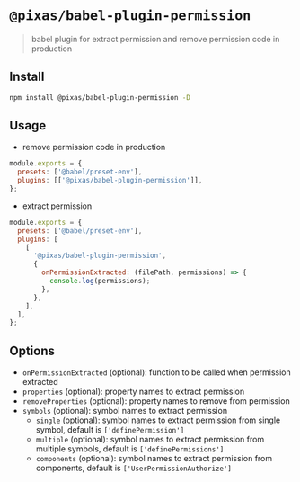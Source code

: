 # `@pixas/babel-plugin-permission`

> babel plugin for extract permission and remove permission code in production

## Install

```bash
npm install @pixas/babel-plugin-permission -D
```

## Usage

- remove permission code in production

```js
module.exports = {
  presets: ['@babel/preset-env'],
  plugins: [['@pixas/babel-plugin-permission']],
};
```

- extract permission

```js
module.exports = {
  presets: ['@babel/preset-env'],
  plugins: [
    [
      '@pixas/babel-plugin-permission',
      {
        onPermissionExtracted: (filePath, permissions) => {
          console.log(permissions);
        },
      },
    ],
  ],
};
```

## Options

- `onPermissionExtracted` (optional): function to be called when permission extracted
- `properties` (optional): property names to extract permission
- `removeProperties` (optional): property names to remove from permission
- `symbols` (optional): symbol names to extract permission
  - `single` (optional): symbol names to extract permission from single symbol, default is `['definePermission']`
  - `multiple` (optional): symbol names to extract permission from multiple symbols, default is `['definePermissions']`
  - `components` (optional): symbol names to extract permission from components, default is `['UserPermissionAuthorize']`
